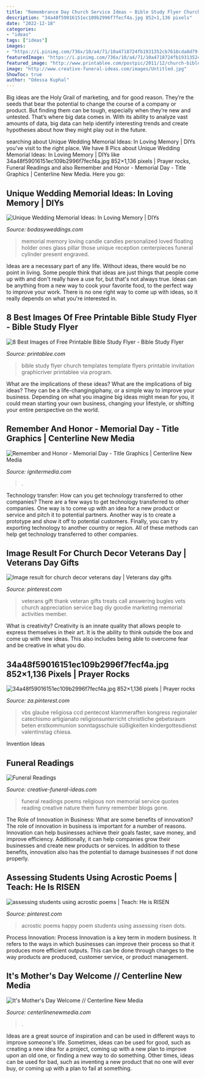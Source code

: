 ```yaml
---
title: "Remembrance Day Church Service Ideas ~ Bible Study Flyer Church Templates Template Flyers Printable Invitation Graphicriver Printablee Via Program"
description: "34a48f59016151ec109b2996f7fecf4a.jpg 852×1,136 pixels"
date: "2022-12-18"
categories:
- "ideas"
tags: ["ideas"]
images:
- "https://i.pinimg.com/736x/10/a4/71/10a4718724fb1931352cb7618cda8d79--catholic-crafts-church-crafts.jpg"
featuredImage: "https://i.pinimg.com/736x/10/a4/71/10a4718724fb1931352cb7618cda8d79--catholic-crafts-church-crafts.jpg"
featured_image: "http://www.printablee.com/postpic/2011/12/church-bible-study-flyers-templates_242176.jpg"
image: "http://www.creative-funeral-ideas.com/images/Untitled.jpg"
ShowToc: true
author: "Odessa Kuphal"
---
```



Big ideas are the Holy Grail of marketing, and for good reason. They’re the seeds that bear the potential to change the course of a company or product. But finding them can be tough, especially when they’re new and untested. That’s where big data comes in. With its ability to analyze vast amounts of data, big data can help identify interesting trends and create hypotheses about how they might play out in the future.

	

		
searching about Unique Wedding Memorial Ideas: In Loving Memory | DIYs you've visit to the right place. We have 8 Pics about Unique Wedding Memorial Ideas: In Loving Memory | DIYs like 34a48f59016151ec109b2996f7fecf4a.jpg 852×1,136 pixels | Prayer rocks, Funeral Readings and also Remember and Honor - Memorial Day - Title Graphics | Centerline New Media. Here you go:
		
    
## Unique Wedding Memorial Ideas: In Loving Memory | DIYs

<img loading=lazy src="https://bodasyweddings.com/wp-content/uploads/2016/08/In-Loving-Memory-memorial-candle.jpg" onerror="this.onerror=null;this.src='https://tse4.mm.bing.net/th?id=OIP.pgsJzsVr7MCRLdsGwxhkwgHaLG&amp;pid=15.1';" alt="Unique Wedding Memorial Ideas: In Loving Memory | DIYs">

_Source: bodasyweddings.com_

>memorial memory loving candle candles personalized loved floating holder ones glass pillar those unique reception centerpieces funeral cylinder present engraved. 

	

Ideas are a necessary part of any life. Without ideas, there would be no point in living. Some people think that ideas are just things that people come up with and don't really have a use for, but that's not always true. Ideas can be anything from a new way to cook your favorite food, to the perfect way to improve your work. There is no one right way to come up with ideas, so it really depends on what you're interested in.

    
## 8 Best Images Of Free Printable Bible Study Flyer - Bible Study Flyer

<img loading=lazy src="http://www.printablee.com/postpic/2011/12/church-bible-study-flyers-templates_242176.jpg" onerror="this.onerror=null;this.src='https://tse3.mm.bing.net/th?id=OIP.36eqsN00nncpqDMqTUYwFAHaJ5&amp;pid=15.1';" alt="8 Best Images of Free Printable Bible Study Flyer - Bible Study Flyer">

_Source: printablee.com_

>bible study flyer church templates template flyers printable invitation graphicriver printablee via program. 

	

What are the implications of these ideas?
What are the implications of big ideas? They can be a life-changingiphany, or a simple way to improve your business. Depending on what you imagine big ideas might mean for you, it could mean starting your own business, changing your lifestyle, or shifting your entire perspective on the world.

    
## Remember And Honor - Memorial Day - Title Graphics | Centerline New Media

<img loading=lazy src="https://assets.ignitermedia.com/products/27548-remember-and-honor-memorial-day/preview/image" onerror="this.onerror=null;this.src='https://tse4.mm.bing.net/th?id=OIP.rlK1TH5I0-udbhUt9zUtEgHaEK&amp;pid=15.1';" alt="Remember and Honor - Memorial Day - Title Graphics | Centerline New Media">

_Source: ignitermedia.com_

>. 

	

Technology transfer: How can you get technology transferred to other companies?
There are a few ways to get technology transferred to other companies. One way is to come up with an idea for a new product or service and pitch it to potential partners. Another way is to create a prototype and show it off to potential customers. Finally, you can try exporting technology to another country or region. All of these methods can help get technology transferred to other companies.

    
## Image Result For Church Decor Veterans Day | Veterans Day Gifts

<img loading=lazy src="https://i.pinimg.com/736x/a6/00/c5/a600c5aaba484473aa42274f0699e173.jpg" onerror="this.onerror=null;this.src='https://tse3.mm.bing.net/th?id=OIP.Meo1sKcH-hyyMcIK-lLrrwHaFj&amp;pid=15.1';" alt="Image result for church decor veterans day | Veterans day gifts">

_Source: pinterest.com_

>veterans gift thank veteran gifts treats call answering bugles vets church appreciation service bag diy goodie marketing memorial activities member. 

	

What is creativity?
Creativity is an innate quality that allows people to express themselves in their art. It is the ability to think outside the box and come up with new ideas. This also includes being able to overcome fear and be creative in what you do.

    
## 34a48f59016151ec109b2996f7fecf4a.jpg 852×1,136 Pixels | Prayer Rocks

<img loading=lazy src="https://i.pinimg.com/736x/10/a4/71/10a4718724fb1931352cb7618cda8d79--catholic-crafts-church-crafts.jpg" onerror="this.onerror=null;this.src='https://tse1.mm.bing.net/th?id=OIP.7Yew7FDWiBxcsvXzTr-qMgHaJ3&amp;pid=15.1';" alt="34a48f59016151ec109b2996f7fecf4a.jpg 852×1,136 pixels | Prayer rocks">

_Source: za.pinterest.com_

>vbs glaube religiosa ccd pentecost klammeraffen kongress regionaler catechismo artigianato religionsunterricht christliche gebetsraum beten erstkommunion sonntagsschule süßigkeiten kindergottesdienst valentinstag chiesa. 

	

Invention Ideas

    
## Funeral Readings

<img loading=lazy src="http://www.creative-funeral-ideas.com/images/Untitled.jpg" onerror="this.onerror=null;this.src='https://tse4.mm.bing.net/th?id=OIP.Nv9pHR5k4f5EoQJhK4gafAHaEK&amp;pid=15.1';" alt="Funeral Readings">

_Source: creative-funeral-ideas.com_

>funeral readings poems religious non memorial service quotes reading creative nature them funny remember blogs gone. 

	

The Role of Innovation in Business: What are some benefits of innovation?
The role of innovation in business is important for a number of reasons. Innovation can help businesses achieve their goals faster, save money, and improve efficiency. Additionally, it can help companies grow their businesses and create new products or services. In addition to these benefits, innovation also has the potential to damage businesses if not done properly.

    
## Assessing Students Using Acrostic Poems | Teach: He Is RISEN

<img loading=lazy src="https://s-media-cache-ak0.pinimg.com/736x/09/74/b3/0974b358f38fbd597a7c5edfe0f8a6e9.jpg" onerror="this.onerror=null;this.src='https://tse3.mm.bing.net/th?id=OIP.nhxxvhzMpfL05yheEICpogHaJ6&amp;pid=15.1';" alt="assessing students using acrostic poems | Teach: He is RISEN">

_Source: pinterest.com_

>acrostic poems happy poem students using assessing risen dots. 

	

Process Innovation:
Process Innovation is a key term in modern business. It refers to the ways in which businesses can improve their process so that it produces more efficient outputs. This can be done through changes to the way products are produced, customer service, or product management.

    
## It&#039;s Mother&#039;s Day Welcome // Centerline New Media

<img loading=lazy src="https://centerlinenewmedia.com/content/previews/1586_preview_lg.jpg" onerror="this.onerror=null;this.src='https://tse1.mm.bing.net/th?id=OIP.V3-A6iOo3bD4XQlB_jm5pQHaEK&amp;pid=15.1';" alt="It&#039;s Mother&#039;s Day Welcome // Centerline New Media">

_Source: centerlinenewmedia.com_

>. 

	

Ideas are a great source of inspiration and can be used in different ways to improve someone's life. Sometimes, ideas can be used for good, such as creating a new idea for a project, coming up with a new plan to improve upon an old one, or finding a new way to do something. Other times, ideas can be used for bad, such as inventing a new product that no one will ever buy, or coming up with a plan to fail at something.

